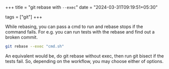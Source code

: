 +++
title = "git rebase with `--exec`"
date = "2024-03-31T09:19:51+05:30"

tags = ["git"]
+++

While rebasing, you can pass a cmd to run and rebase stops if the command fails. For e.g. you can run tests with the rebase and find out a broken commit.

```bash
git rebase --exec "cmd.sh"
```

An equivalent would be, do git rebase without exec, then run git bisect if the tests fail. So, depending on the workflow, you may choose either of options.